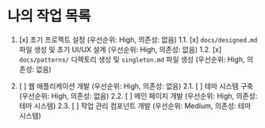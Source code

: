 # 나의 작업 목록
1. [x] 초기 프로젝트 설정 (우선순위: High, 의존성: 없음)
   1.1. [x] `docs/designed.md` 파일 생성 및 초기 UI/UX 설계 (우선순위: High, 의존성: 없음)
   1.2. [x] `docs/patterns/` 디렉토리 생성 및 `singleton.md` 파일 생성 (우선순위: High, 의존성: 없음)

2. [ ] 웹 애플리케이션 개발 (우선순위: High, 의존성: 없음)
   2.1. [ ] 테마 시스템 구축 (우선순위: High, 의존성: 없음)
   2.2. [ ] 메인 페이지 개발 (우선순위: High, 의존성: 테마 시스템)
   2.3. [ ] 작업 관리 컴포넌트 개발 (우선순위: Medium, 의존성: 테마 시스템)